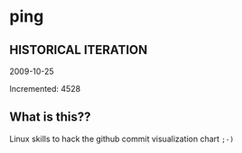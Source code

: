 # ping

## HISTORICAL ITERATION
2009-10-25

Incremented: 4528

## What is this?? 
Linux skills to hack the github commit visualization chart `;-)`
